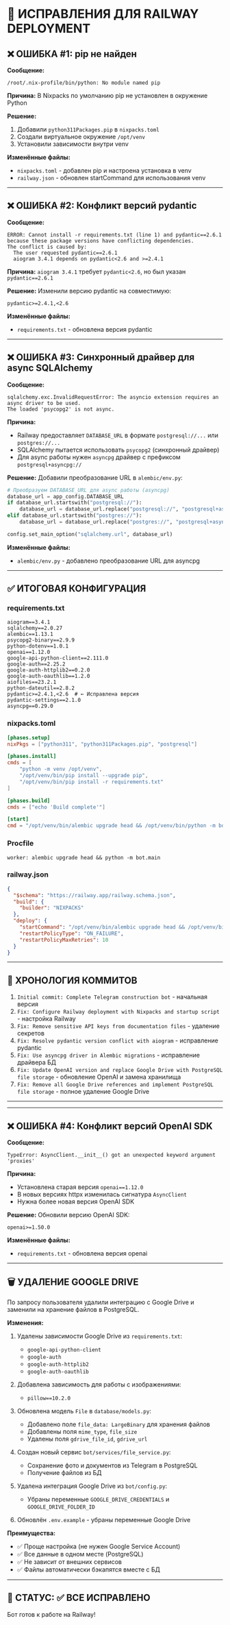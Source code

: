 # 🔧 ИСПРАВЛЕНИЯ ДЛЯ RAILWAY DEPLOYMENT

## ❌ ОШИБКА #1: pip не найден
**Сообщение:**
```
/root/.nix-profile/bin/python: No module named pip
```

**Причина:** В Nixpacks по умолчанию pip не установлен в окружение Python

**Решение:**
1. Добавили `python311Packages.pip` в `nixpacks.toml`
2. Создали виртуальное окружение `/opt/venv`
3. Установили зависимости внутри venv

**Изменённые файлы:**
- `nixpacks.toml` - добавлен pip и настроена установка в venv
- `railway.json` - обновлен startCommand для использования venv

---

## ❌ ОШИБКА #2: Конфликт версий pydantic
**Сообщение:**
```
ERROR: Cannot install -r requirements.txt (line 1) and pydantic==2.6.1 
because these package versions have conflicting dependencies.
The conflict is caused by:
  The user requested pydantic==2.6.1
  aiogram 3.4.1 depends on pydantic<2.6 and >=2.4.1
```

**Причина:** `aiogram 3.4.1` требует `pydantic<2.6`, но был указан `pydantic==2.6.1`

**Решение:**
Изменили версию pydantic на совместимую:
```
pydantic>=2.4.1,<2.6
```

**Изменённые файлы:**
- `requirements.txt` - обновлена версия pydantic

---

## ❌ ОШИБКА #3: Синхронный драйвер для async SQLAlchemy
**Сообщение:**
```
sqlalchemy.exc.InvalidRequestError: The asyncio extension requires an async driver to be used. 
The loaded 'psycopg2' is not async.
```

**Причина:** 
- Railway предоставляет `DATABASE_URL` в формате `postgresql://...` или `postgres://...`
- SQLAlchemy пытается использовать `psycopg2` (синхронный драйвер)
- Для async работы нужен `asyncpg` драйвер с префиксом `postgresql+asyncpg://`

**Решение:**
Добавили преобразование URL в `alembic/env.py`:
```python
# Преобразуем DATABASE_URL для async работы (asyncpg)
database_url = app_config.DATABASE_URL
if database_url.startswith("postgresql://"):
    database_url = database_url.replace("postgresql://", "postgresql+asyncpg://", 1)
elif database_url.startswith("postgres://"):
    database_url = database_url.replace("postgres://", "postgresql+asyncpg://", 1)

config.set_main_option("sqlalchemy.url", database_url)
```

**Изменённые файлы:**
- `alembic/env.py` - добавлено преобразование URL для asyncpg

---

## ✅ ИТОГОВАЯ КОНФИГУРАЦИЯ

### requirements.txt
```
aiogram==3.4.1
sqlalchemy==2.0.27
alembic==1.13.1
psycopg2-binary==2.9.9
python-dotenv==1.0.1
openai==1.12.0
google-api-python-client==2.111.0
google-auth==2.25.2
google-auth-httplib2==0.2.0
google-auth-oauthlib==1.2.0
aiofiles==23.2.1
python-dateutil==2.8.2
pydantic>=2.4.1,<2.6  # ← Исправлена версия
pydantic-settings==2.1.0
asyncpg==0.29.0
```

### nixpacks.toml
```toml
[phases.setup]
nixPkgs = ["python311", "python311Packages.pip", "postgresql"]

[phases.install]
cmds = [
    "python -m venv /opt/venv",
    "/opt/venv/bin/pip install --upgrade pip",
    "/opt/venv/bin/pip install -r requirements.txt"
]

[phases.build]
cmds = ["echo 'Build complete'"]

[start]
cmd = "/opt/venv/bin/alembic upgrade head && /opt/venv/bin/python -m bot.main"
```

### Procfile
```
worker: alembic upgrade head && python -m bot.main
```

### railway.json
```json
{
  "$schema": "https://railway.app/railway.schema.json",
  "build": {
    "builder": "NIXPACKS"
  },
  "deploy": {
    "startCommand": "/opt/venv/bin/alembic upgrade head && /opt/venv/bin/python -m bot.main",
    "restartPolicyType": "ON_FAILURE",
    "restartPolicyMaxRetries": 10
  }
}
```

---

## 📝 ХРОНОЛОГИЯ КОММИТОВ

1. `Initial commit: Complete Telegram construction bot` - начальная версия
2. `Fix: Configure Railway deployment with Nixpacks and startup script` - настройка Railway
3. `Fix: Remove sensitive API keys from documentation files` - удаление секретов
4. `Fix: Resolve pydantic version conflict with aiogram` - исправление pydantic
5. `Fix: Use asyncpg driver in Alembic migrations` - исправление драйвера БД
6. `Fix: Update OpenAI version and replace Google Drive with PostgreSQL file storage` - обновление OpenAI и замена хранилища
7. `Fix: Remove all Google Drive references and implement PostgreSQL file storage` - полное удаление Google Drive

---

---

## ❌ ОШИБКА #4: Конфликт версий OpenAI SDK
**Сообщение:**
```
TypeError: AsyncClient.__init__() got an unexpected keyword argument 'proxies'
```

**Причина:** 
- Установлена старая версия `openai==1.12.0`
- В новых версиях httpx изменилась сигнатура `AsyncClient`
- Нужна более новая версия OpenAI SDK

**Решение:**
Обновили версию OpenAI SDK:
```
openai>=1.50.0
```

**Изменённые файлы:**
- `requirements.txt` - обновлена версия openai

---

## 🗑️ УДАЛЕНИЕ GOOGLE DRIVE

По запросу пользователя удалили интеграцию с Google Drive и заменили на хранение файлов в PostgreSQL.

**Изменения:**
1. Удалены зависимости Google Drive из `requirements.txt`:
   - `google-api-python-client`
   - `google-auth`
   - `google-auth-httplib2`
   - `google-auth-oauthlib`

2. Добавлена зависимость для работы с изображениями:
   - `pillow==10.2.0`

3. Обновлена модель `File` в `database/models.py`:
   - Добавлено поле `file_data: LargeBinary` для хранения файлов
   - Добавлены поля `mime_type`, `file_size`
   - Удалены поля `gdrive_file_id`, `gdrive_url`

4. Создан новый сервис `bot/services/file_service.py`:
   - Сохранение фото и документов из Telegram в PostgreSQL
   - Получение файлов из БД

5. Удалена интеграция Google Drive из `bot/config.py`:
   - Убраны переменные `GOOGLE_DRIVE_CREDENTIALS` и `GOOGLE_DRIVE_FOLDER_ID`

6. Обновлён `.env.example` - убраны переменные Google Drive

**Преимущества:**
- ✅ Проще настройка (не нужен Google Service Account)
- ✅ Все данные в одном месте (PostgreSQL)
- ✅ Не зависит от внешних сервисов
- ✅ Файлы автоматически бэкапятся вместе с БД

---

## 🎯 СТАТУС: ✅ ВСЕ ИСПРАВЛЕНО

Бот готов к работе на Railway!

